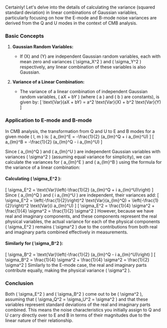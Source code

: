 Certainly! Let's delve into the details of calculating the variance (squared standard deviation) in linear combinations of Gaussian variables, particularly focusing on how the E-mode and B-mode noise variances are derived from the Q and U modes in the context of CMB analysis.

### Basic Concepts

1. **Gaussian Random Variables:**
   - If \(X\) and \(Y\) are independent Gaussian random variables, each with mean zero and variances \( \sigma_X^2 \) and \( \sigma_Y^2 \) respectively, any linear combination of these variables is also Gaussian.

2. **Variance of a Linear Combination:**
   - The variance of a linear combination of independent Gaussian random variables, \( aX + bY \) (where \( a \) and \( b \) are constants), is given by:
     \[
     \text{Var}(aX + bY) = a^2 \text{Var}(X) + b^2 \text{Var}(Y)
     \]

### Application to E-mode and B-mode

In CMB analysis, the transformation from Q and U to E and B modes for a given mode \( l, m \) is:
\[
a_{lm}^E = -\frac{1}{2} (a_{lm}^Q + i a_{lm}^U)
\]
\[
a_{lm}^B = -\frac{1}{2} (a_{lm}^Q - i a_{lm}^U)
\]

Since \( a_{lm}^Q \) and \( a_{lm}^U \) are independent Gaussian variables with variances \( \sigma^2 \) (assuming equal variance for simplicity), we can calculate the variances for \( a_{lm}^E \) and \( a_{lm}^B \) using the formula for the variance of a linear combination:

#### Calculating \( \sigma_E^2 \):
\[
\sigma_E^2 = \text{Var}\left(-\frac{1}{2} (a_{lm}^Q + i a_{lm}^U)\right)
\]
Since \( a_{lm}^Q \) and \( i a_{lm}^U \) are independent, their variances add:
\[
\sigma_E^2 = \left(-\frac{1}{2}\right)^2 \text{Var}(a_{lm}^Q) + \left(-\frac{1}{2}\right)^2 \text{Var}(i a_{lm}^U)
\]
\[
\sigma_E^2 = \frac{1}{4} \sigma^2 + \frac{1}{4} \sigma^2 = \frac{1}{2} \sigma^2
\]
However, because we have real and imaginary components, and these components represent the real physical variables, the actual variance for each of the physical components \( \sigma_E^2 \) remains \( \sigma^2 \) due to the contributions from both real and imaginary parts combined effectively in measurements.

#### Similarly for \( \sigma_B^2 \):
\[
\sigma_B^2 = \text{Var}\left(-\frac{1}{2} (a_{lm}^Q - i a_{lm}^U)\right)
\]
\[
\sigma_B^2 = \frac{1}{4} \sigma^2 + \frac{1}{4} \sigma^2 = \frac{1}{2} \sigma^2
\]
Similarly to the E-mode case, the real and imaginary parts contribute equally, making the physical variance \( \sigma^2 \).

### Conclusion

Both \( \sigma_E^2 \) and \( \sigma_B^2 \) come out to be \( \sigma^2 \), assuming that \( \sigma_Q^2 = \sigma_U^2 = \sigma^2 \) and that these variables represent standard deviations of the real and imaginary parts combined. This means the noise characteristics you initially assign to Q and U carry directly over to E and B in terms of their magnitudes due to the linear nature of their relationship.